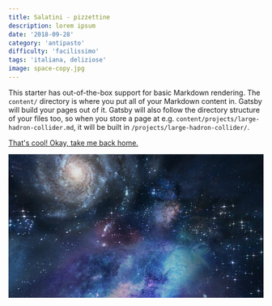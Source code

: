 ```yaml
---
title: Salatini - pizzettine
description: lorem ipsum
date: '2018-09-28'
category: 'antipasto'
difficulty: 'facilissimo'
tags: 'italiana, deliziose'
image: space-copy.jpg
---
```


This starter has out-of-the-box support for basic Markdown rendering. The `content/` directory is where you put all of your Markdown content in. Gatsby will build your pages out of it. Gatsby will also follow the directory structure of your files too, so when you store a page at e.g. `content/projects/large-hadron-collider.md`, it will be built in `/projects/large-hadron-collider/`.

[That's cool! Okay, take me back home.](/)

![](space-copy.jpg)
